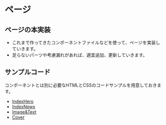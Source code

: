 ページ
==

## ページの本実装

- これまで作ってきたコンポーネントファイルなどを使って、ページを実装していきます。
- 足らないパーツや考慮漏れがあれば、適宜追加、更新していきます。

## サンプルコード

コンポーネントとは別に必要なHTMLとCSSのコードサンプルを用意しておきます。

- [IndexHero](https://codepen.io/kgsi/pen/LYJpOoN)
- [IndexNews](https://codepen.io/kgsi/pen/mdGWoZL)
- [Image&Text](https://codepen.io/kgsi/pen/KKxWbYN)
- [Cover](https://codepen.io/kgsi/pen/gOdmBNm)
